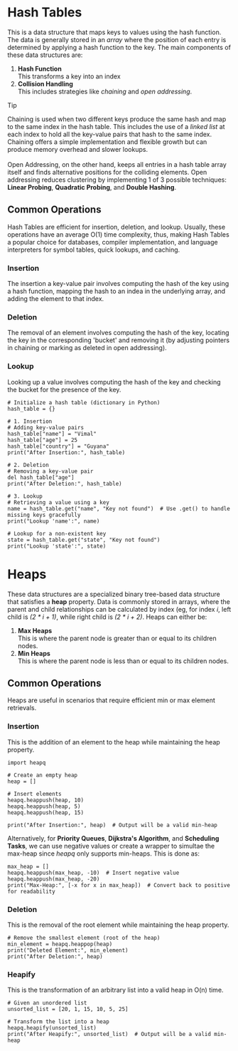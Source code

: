 # Hash Tables
This is a data structure that maps keys to values using the hash function. The data is generally stored in an _array_ where the position of each entry is determined by applying a hash function to the key. The main components of these data structures are:
1. __Hash Function__ <br> This transforms a key into an index
2. __Collision Handling__ <br> This includes strategies like _chaining_ and _open addressing_.

> [!TIP]
> Chaining is used when two different keys produce the same hash and map to the same index in the hash table. This includes the use of a _linked list_ at each index to hold all the key-value pairs that hash to the same index. Chaining offers a simple implementation and flexible growth but can produce memory overhead and slower lookups. <br><br>
> Open Addressing, on the other hand, keeps all entries in a hash table array itself and finds alternative positions for the colliding elements. Open addressing reduces clustering by implementing 1 of 3 possible techniques: __Linear Probing__, __Quadratic Probing__, and __Double Hashing__.

## Common Operations
Hash Tables are efficient for insertion, deletion, and lookup. Usually, these operations have an average O(1) time complexity, thus, making Hash Tables a popular choice for databases, compiler implementation, and language interpreters for symbol tables, quick lookups, and caching.

### Insertion
The insertion a key-value pair involves computing the hash of the key using a hash function, mapping the hash to an indea in the underlying array, and adding the element to that index. 
### Deletion
The removal of an element involves computing the hash of the key, locating the key in the corresponding 'bucket' and removing it (by adjusting pointers in chaining or marking as deleted in open addressing). 
### Lookup
Looking up a value involves computing the hash of the key and checking the bucket for the presence of the key. 

```python3
# Initialize a hash table (dictionary in Python)
hash_table = {}

# 1. Insertion
# Adding key-value pairs
hash_table["name"] = "Vimal"
hash_table["age"] = 25
hash_table["country"] = "Guyana"
print("After Insertion:", hash_table)

# 2. Deletion
# Removing a key-value pair
del hash_table["age"]
print("After Deletion:", hash_table)

# 3. Lookup
# Retrieving a value using a key
name = hash_table.get("name", "Key not found")  # Use .get() to handle missing keys gracefully
print("Lookup 'name':", name)

# Lookup for a non-existent key
state = hash_table.get("state", "Key not found")
print("Lookup 'state':", state)
```

# Heaps
These data structures are a specialized binary tree-based data structure that satisfies a __heap__ property. Data is commonly stored in arrays, where the parent and child relationships can be calculated by index (eg, for index _i_, left child is _(2 * i + 1)_, while right child is _(2 * i + 2)_. Heaps can either be:
1. __Max Heaps__ <br> This is where the parent node is greater than or equal to its children nodes.
2. __Min Heaps__ <br> This is where the parent node is less than or equal to its children nodes.

## Common Operations
Heaps are useful in scenarios that require efficient min or max element retrievals.

### Insertion
This is the addition of an element to the heap while maintaining the heap property. 
```python3
import heapq

# Create an empty heap
heap = []

# Insert elements
heapq.heappush(heap, 10)
heapq.heappush(heap, 5)
heapq.heappush(heap, 15)

print("After Insertion:", heap)  # Output will be a valid min-heap
```
Alternatively, for __Priority Queues__, __Dijkstra's Algorithm__, and __Scheduling Tasks__, we can use negative values or create a wrapper to simultae the max-heap since _heapq_ only supports min-heaps. This is done as:
```python3
max_heap = []
heapq.heappush(max_heap, -10)  # Insert negative value
heapq.heappush(max_heap, -20)
print("Max-Heap:", [-x for x in max_heap])  # Convert back to positive for readability

```
### Deletion
This is the removal of the root element while maintaining the heap property. 
```python3
# Remove the smallest element (root of the heap)
min_element = heapq.heappop(heap)
print("Deleted Element:", min_element)
print("After Deletion:", heap)
```
### Heapify
This is the transformation of an arbitrary list into a valid heap in O(n) time. 
```python3
# Given an unordered list
unsorted_list = [20, 1, 15, 10, 5, 25]

# Transform the list into a heap
heapq.heapify(unsorted_list)
print("After Heapify:", unsorted_list)  # Output will be a valid min-heap
```
